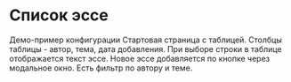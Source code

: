 # Список эссе
Демо-пример конфигурации
Стартовая страница с таблицей. Столбцы таблицы - автор, тема, дата добавления.
При выборе строки в таблице отображается текст эссе.
Новое эссе добавляется по кнопке через модальное окно.
Есть фильтр по автору и теме.
